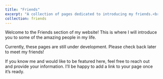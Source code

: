 ```yaml
---
title: "Friends"
excerpt: "A collection of pages dedicated to introducing my friends.<br/><img src='/images/friends-under-construct.png'>"
collection: friends
---
```


Welcome to the Friends section of my website! This is where I will introduce you to some of the amazing people in my life.

Currently, these pages are still under development. Please check back later to meet my friends! 

If you know me and would like to be featured here, feel free to reach out and provide your information. I’ll be happy to add a link to your page once it’s ready.
